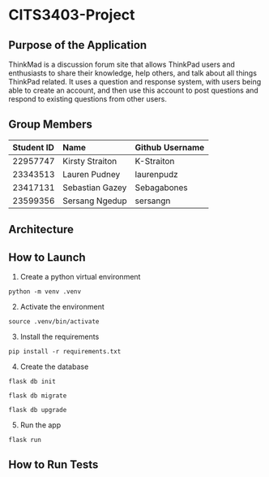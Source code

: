 # CITS3403-Project

## Purpose of the Application

ThinkMad is a discussion forum site that allows ThinkPad users and enthusiasts to share their knowledge, help others, and talk about all things ThinkPad related.
It uses a question and response system, with users being able to create an account, and then use this account to post questions and respond to existing questions from other users.

## Group Members

|Student ID|Name|Github Username|
|:--------|:------|:---------|
|22957747|Kirsty Straiton|K-Straiton|
|23343513|Lauren Pudney|laurenpudz|
|23417131|Sebastian Gazey|Sebagabones|
|23599356|Sersang Ngedup|sersangn|

## Architecture

## How to Launch

1. Create a python virtual environment
```
python -m venv .venv
```
2. Activate the environment
```
source .venv/bin/activate
```
3. Install the requirements
```
pip install -r requirements.txt
```
4. Create the database
```
flask db init
```

```
flask db migrate
```

```
flask db upgrade
```
5. Run the app
```
flask run
```
## How to Run Tests